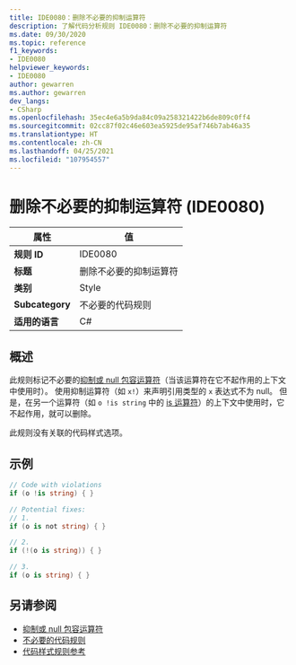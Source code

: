 ```yaml
---
title: IDE0080：删除不必要的抑制运算符
description: 了解代码分析规则 IDE0080：删除不必要的抑制运算符
ms.date: 09/30/2020
ms.topic: reference
f1_keywords:
- IDE0080
helpviewer_keywords:
- IDE0080
author: gewarren
ms.author: gewarren
dev_langs:
- CSharp
ms.openlocfilehash: 35ec4e6a5b9da84c09a258321422b6de809c0ff4
ms.sourcegitcommit: 02cc87f02c46e603ea5925de95af746b7ab46a35
ms.translationtype: HT
ms.contentlocale: zh-CN
ms.lasthandoff: 04/25/2021
ms.locfileid: "107954557"
---
```

# <a name="remove-unnecessary-suppression-operator-ide0080"></a>删除不必要的抑制运算符 (IDE0080)

|属性|值|
|-|-|
| **规则 ID** | IDE0080 |
| **标题** | 删除不必要的抑制运算符 |
| **类别** | Style |
| **Subcategory** | 不必要的代码规则 |
| **适用的语言** | C# |

## <a name="overview"></a>概述

此规则标记不必要的[抑制或 null 包容运算符](../../../csharp/language-reference/operators/null-forgiving.md)（当该运算符在它不起作用的上下文中使用时）。 使用抑制运算符（如 `x!`）来声明引用类型的 `x` 表达式不为 null。 但是，在另一个运算符（如 `o !is string` 中的 [is 运算符](../../../csharp/language-reference/operators/is.md)）的上下文中使用时，它不起作用，就可以删除。

此规则没有关联的代码样式选项。

## <a name="example"></a>示例

```csharp
// Code with violations
if (o !is string) { }

// Potential fixes:
// 1.
if (o is not string) { }

// 2.
if (!(o is string)) { }

// 3.
if (o is string) { }
```

## <a name="see-also"></a>另请参阅

- [抑制或 null 包容运算符](../../../csharp/language-reference/operators/null-forgiving.md)
- [不必要的代码规则](unnecessary-code-rules.md)
- [代码样式规则参考](index.md)
